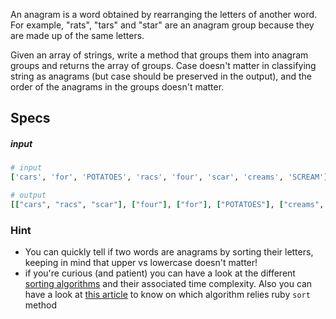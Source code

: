 An anagram is a word obtained by rearranging the letters of another word. For example, "rats", "tars" and "star" are an anagram group because they are made up of the same letters.

Given an array of strings, write a method that groups them into anagram groups and returns the array of groups. Case doesn't matter in classifying string as anagrams (but case should be preserved in the output), and the order of the anagrams in the groups doesn't matter.

## Specs

##### input

```ruby
# input
['cars', 'for', 'POTATOES', 'racs', 'four', 'scar', 'creams', 'SCREAM']

# output
[["cars", "racs", "scar"], ["four"], ["for"], ["POTATOES"], ["creams", "SCREAM"]]
```

### Hint

* You can quickly tell if two words are anagrams by sorting their letters, keeping in mind that upper vs lowercase doesn't matter!
* if you're curious (and patient) you can have a look at the different [sorting algorithms](http://en.wikipedia.org/wiki/Sorting_algorithm) and their associated time complexity. Also you can have a look at [this article](http://www.igvita.com/2009/03/26/ruby-algorithms-sorting-trie-heaps/) to know on which algorithm relies ruby `sort` method
